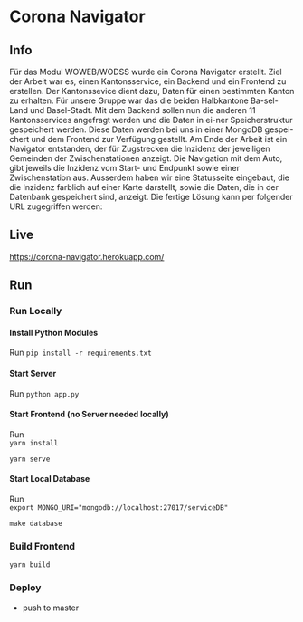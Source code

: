 # Corona Navigator

## Info
Für das Modul WOWEB/WODSS wurde ein Corona Navigator erstellt. Ziel der Arbeit war es, einen Kantonsservice, ein Backend und ein Frontend zu erstellen. Der Kantonssevice dient dazu, Daten für einen bestimmten Kanton zu erhalten. Für unsere Gruppe war das die beiden Halbkantone Ba-sel-Land und Basel-Stadt.
Mit dem Backend sollen nun die anderen 11 Kantonsservices angefragt werden und die Daten in ei-ner Speicherstruktur gespeichert werden. Diese Daten werden bei uns in einer MongoDB gespei-chert und dem Frontend zur Verfügung gestellt.
Am Ende der Arbeit ist ein Navigator entstanden, der für Zugstrecken die Inzidenz der jeweiligen Gemeinden der Zwischenstationen anzeigt. Die Navigation mit dem Auto, gibt jeweils die Inzidenz vom Start- und Endpunkt sowie einer Zwischenstation aus. Ausserdem haben wir eine Statusseite eingebaut, die die Inzidenz farblich auf einer Karte darstellt, sowie die Daten, die in der Datenbank gespeichert sind, anzeigt.
Die fertige Lösung kann per folgender URL zugegriffen werden:


## Live
https://corona-navigator.herokuapp.com/

## Run

### Run Locally
#### Install Python Modules
Run
```pip install -r requirements.txt```
#### Start Server
Run
```python app.py```
#### Start Frontend (no Server needed locally)
Run <br>
```yarn install```<br>

```yarn serve```
#### Start Local Database
Run <br>
```export MONGO_URI="mongodb://localhost:27017/serviceDB"```<br>

```make database```

### Build Frontend
```yarn build```

### Deploy
* push to master
